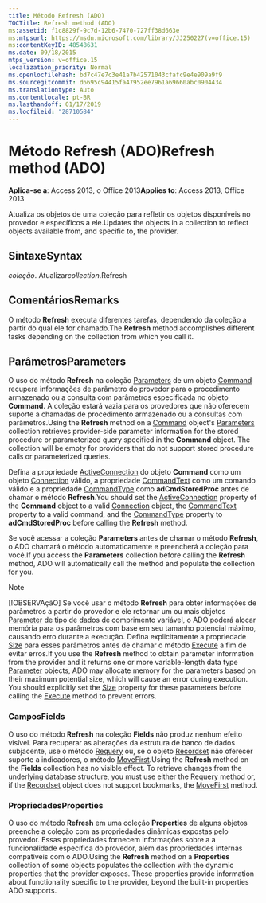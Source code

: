 ```yaml
---
title: Método Refresh (ADO)
TOCTitle: Refresh method (ADO)
ms:assetid: f1c8829f-9c7d-12b6-7470-727ff38d663e
ms:mtpsurl: https://msdn.microsoft.com/library/JJ250227(v=office.15)
ms:contentKeyID: 48548631
ms.date: 09/18/2015
mtps_version: v=office.15
localization_priority: Normal
ms.openlocfilehash: bd7c47e7c3e41a7b42571043cfafc9e4e909a9f9
ms.sourcegitcommit: d6695c94415fa47952ee7961a69660abc0904434
ms.translationtype: Auto
ms.contentlocale: pt-BR
ms.lasthandoff: 01/17/2019
ms.locfileid: "28710584"
---
```

# <a name="refresh-method-ado"></a><span data-ttu-id="d1653-102">Método Refresh (ADO)</span><span class="sxs-lookup"><span data-stu-id="d1653-102">Refresh method (ADO)</span></span>

<span data-ttu-id="d1653-103">**Aplica-se a**: Access 2013, o Office 2013</span><span class="sxs-lookup"><span data-stu-id="d1653-103">**Applies to**: Access 2013, Office 2013</span></span>

<span data-ttu-id="d1653-104">Atualiza os objetos de uma coleção para refletir os objetos disponíveis no provedor e específicos a ele.</span><span class="sxs-lookup"><span data-stu-id="d1653-104">Updates the objects in a collection to reflect objects available from, and specific to, the provider.</span></span>

## <a name="syntax"></a><span data-ttu-id="d1653-105">Sintaxe</span><span class="sxs-lookup"><span data-stu-id="d1653-105">Syntax</span></span>

<span data-ttu-id="d1653-106">*coleção*. Atualizar</span><span class="sxs-lookup"><span data-stu-id="d1653-106">*collection*.Refresh</span></span>

## <a name="remarks"></a><span data-ttu-id="d1653-107">Comentários</span><span class="sxs-lookup"><span data-stu-id="d1653-107">Remarks</span></span>

<span data-ttu-id="d1653-108">O método **Refresh** executa diferentes tarefas, dependendo da coleção a partir do qual ele for chamado.</span><span class="sxs-lookup"><span data-stu-id="d1653-108">The **Refresh** method accomplishes different tasks depending on the collection from which you call it.</span></span>

## <a name="parameters"></a><span data-ttu-id="d1653-109">Parâmetros</span><span class="sxs-lookup"><span data-stu-id="d1653-109">Parameters</span></span>

<span data-ttu-id="d1653-p101">O uso do método **Refresh** na coleção [Parameters](command-object-ado.md) de um objeto [Command](parameters-collection-ado.md) recupera informações de parâmetro do provedor para o procedimento armazenado ou a consulta com parâmetros especificada no objeto **Command**. A coleção estará vazia para os provedores que não oferecem suporte a chamadas de procedimento armazenado ou a consultas com parâmetros.</span><span class="sxs-lookup"><span data-stu-id="d1653-p101">Using the **Refresh** method on a [Command](command-object-ado.md) object's [Parameters](parameters-collection-ado.md) collection retrieves provider-side parameter information for the stored procedure or parameterized query specified in the **Command** object. The collection will be empty for providers that do not support stored procedure calls or parameterized queries.</span></span>

<span data-ttu-id="d1653-112">Defina a propriedade [ActiveConnection](activeconnection-property-ado.md) do objeto **Command** como um objeto [Connection](connection-object-ado.md) válido, a propriedade [CommandText](commandtext-property-ado.md) como um comando válido e a propriedade [CommandType](commandtype-property-ado.md) como **adCmdStoredProc** antes de chamar o método **Refresh**.</span><span class="sxs-lookup"><span data-stu-id="d1653-112">You should set the [ActiveConnection](activeconnection-property-ado.md) property of the **Command** object to a valid [Connection](connection-object-ado.md) object, the [CommandText](commandtext-property-ado.md) property to a valid command, and the [CommandType](commandtype-property-ado.md) property to **adCmdStoredProc** before calling the **Refresh** method.</span></span>

<span data-ttu-id="d1653-113">Se você acessar a coleção **Parameters** antes de chamar o método **Refresh**, o ADO chamará o método automaticamente e preencherá a coleção para você.</span><span class="sxs-lookup"><span data-stu-id="d1653-113">If you access the **Parameters** collection before calling the **Refresh** method, ADO will automatically call the method and populate the collection for you.</span></span>

> [!NOTE]
> <span data-ttu-id="d1653-p102">[!OBSERVAçãO] Se você usar o método **Refresh** para obter informações de parâmetros a partir do provedor e ele retornar um ou mais objetos [Parameter](parameter-object-ado.md) de tipo de dados de comprimento variável, o ADO poderá alocar memória para os parâmetros com base em seu tamanho potencial máximo, causando erro durante a execução. Defina explicitamente a propriedade [Size](size-property-ado.md) para esses parâmetros antes de chamar o método [Execute](https://docs.microsoft.com/office/vba/access/concepts/miscellaneous/execute-method-ado-command) a fim de evitar erros.</span><span class="sxs-lookup"><span data-stu-id="d1653-p102">If you use the **Refresh** method to obtain parameter information from the provider and it returns one or more variable-length data type [Parameter](parameter-object-ado.md) objects, ADO may allocate memory for the parameters based on their maximum potential size, which will cause an error during execution. You should explicitly set the [Size](size-property-ado.md) property for these parameters before calling the [Execute](https://docs.microsoft.com/office/vba/access/concepts/miscellaneous/execute-method-ado-command) method to prevent errors.</span></span>

### <a name="fields"></a><span data-ttu-id="d1653-116">Campos</span><span class="sxs-lookup"><span data-stu-id="d1653-116">Fields</span></span>

<span data-ttu-id="d1653-p103">O uso do método **Refresh** na coleção **Fields** não produz nenhum efeito visível. Para recuperar as alterações da estrutura de banco de dados subjacente, use o método [Requery](requery-method-ado.md) ou, se o objeto [Recordset](recordset-object-ado.md) não oferecer suporte a indicadores, o método [MoveFirst](movefirst-movelast-movenext-and-moveprevious-methods-ado.md).</span><span class="sxs-lookup"><span data-stu-id="d1653-p103">Using the **Refresh** method on the **Fields** collection has no visible effect. To retrieve changes from the underlying database structure, you must use either the [Requery](requery-method-ado.md) method or, if the [Recordset](recordset-object-ado.md) object does not support bookmarks, the [MoveFirst](movefirst-movelast-movenext-and-moveprevious-methods-ado.md) method.</span></span>

### <a name="properties"></a><span data-ttu-id="d1653-119">Propriedades</span><span class="sxs-lookup"><span data-stu-id="d1653-119">Properties</span></span>

<span data-ttu-id="d1653-p104">O uso do método **Refresh** em uma coleção **Properties** de alguns objetos preenche a coleção com as propriedades dinâmicas expostas pelo provedor. Essas propriedades fornecem informações sobre a a funcionalidade específica do provedor, além das propriedades internas compatíveis com o ADO.</span><span class="sxs-lookup"><span data-stu-id="d1653-p104">Using the **Refresh** method on a **Properties** collection of some objects populates the collection with the dynamic properties that the provider exposes. These properties provide information about functionality specific to the provider, beyond the built-in properties ADO supports.</span></span>

